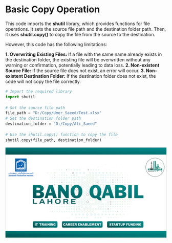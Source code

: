 # Basic Copy Operation

This code imports the **shutil** library, which provides functions for file operations. It sets the source file path and the destination folder path. Then, it uses **shutil.copy()** to copy the file from the source to the destination.

However, this code has the following limitations:

**1. Overwriting Existing Files:** If a file with the same name already exists in the destination folder, the existing file will be overwritten without any warning or confirmation, potentially leading to data loss.
**2. Non-existent Source File:** If the source file does not exist, an error will occur.
**3. Non-existent Destination Folder:** If the destination folder does not exist, the code will not copy the file correctly.



```python
# Import the required library
import shutil

# Set the source file path
file_path = "D:/Copy/Umer_Saeed/Test.xlsx"
# Set the destination folder path
destination_folder = "D:/Copy/Ali_Saeed"

# Use the shutil.copy() function to copy the file
shutil.copy(file_path, destination_folder)
```

![](https://github.com/Umersaeed81/File_Management_Operations/blob/main/log/pic1.png?raw=true)
